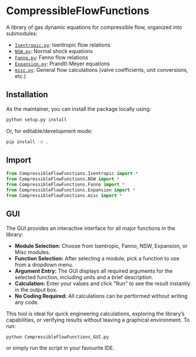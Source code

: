 # CompressibleFlowFunctions

A library of gas dynamic equations for compressible flow, organized into submodules:
- [`Isentropic.py`](docs/Isentropic.md): Isentropic flow relations
- [`NSW.py`](docs/NSW.md): Normal shock equations
- [`Fanno.py`](docs/Fanno.md): Fanno flow relations
- [`Expansion.py`](docs/Expansion.md): Prandtl-Meyer equations
- [`misc.py`](docs/misc.md): General flow calculations (valve coefficients, unit conversions, etc.)


## Installation

As the maintainer, you can install the package locally using:

```sh
python setup.py install
```

Or, for editable/development mode:

```sh
pip install -e .
```

## Import

```python
from CompressibleFlowFunctions.Isentropic import *
from CompressibleFlowFunctions.NSW import *
from CompressibleFlowFunctions.Fanno import *
from CompressibleFlowFunctions.Expansion import *
from CompressibleFlowFunctions.misc import *
```

## GUI

The GUI provides an interactive interface for all major functions in the library:

- **Module Selection:** Choose from Isentropic, Fanno, NSW, Expansion, or Misc modules.
- **Function Selection:** After selecting a module, pick a function to use from a dropdown menu.
- **Argument Entry:** The GUI displays all required arguments for the selected function, including units and a brief description.
- **Calculation:** Enter your values and click "Run" to see the result instantly in the output box.
- **No Coding Required:** All calculations can be performed without writing any code.

This tool is ideal for quick engineering calculations, exploring the library’s capabilities, or verifying results without leaving a graphical environment. To run:
```python
python CompressibleFlowFunctions_GUI.py
```
or simply run the script in your favourite IDE.
